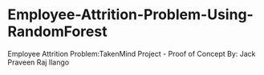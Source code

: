 # Employee-Attrition-Problem-Using-RandomForest
Employee Attrition Problem:TakenMind Project - Proof of Concept By: Jack Praveen Raj Ilango
